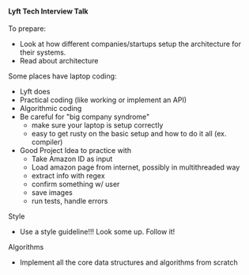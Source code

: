 #### Lyft Tech Interview Talk

To prepare:
- Look at how different companies/startups setup the architecture for their systems.
- Read about architecture

Some places have laptop coding:
- Lyft does
- Practical coding (like working or implement an API)
- Algorithmic coding
- Be careful for "big company syndrome"
  - make sure your laptop is setup correctly
  - easy to get rusty on the basic setup and how to do it all (ex. compiler)
- Good Project Idea to practice with
  - Take Amazon ID as input
  - Load amazon page from internet, possibly in multithreaded way
  - extract info with regex
  - confirm something w/ user
  - save images
  - run tests, handle errors

Style
- Use a style guideline!!! Look some up. Follow it!

Algorithms
- Implement all the core data structures and algorithms from scratch
